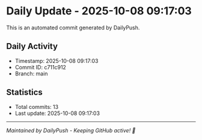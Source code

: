 # Daily Update - 2025-10-08 09:17:03

This is an automated commit generated by DailyPush.

## Daily Activity
- Timestamp: 2025-10-08 09:17:03
- Commit ID: c711c912
- Branch: main

## Statistics
- Total commits: 13
- Last update: 2025-10-08 09:17:03

---
*Maintained by DailyPush - Keeping GitHub active! 🚀*
